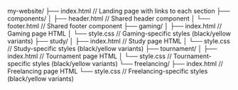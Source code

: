my-website/
├── index.html                // Landing page with links to each section
├── components/
│   ├── header.html           // Shared header component
│   └── footer.html           // Shared footer component
├── gaming/
│   ├── index.html            // Gaming page HTML
│   └── style.css             // Gaming-specific styles (black/yellow variants)
├── study/
│   ├── index.html            // Study page HTML
│   └── style.css             // Study-specific styles (black/yellow variants)
├── tournament/
│   ├── index.html            // Tournament page HTML
│   └── style.css             // Tournament-specific styles (black/yellow variants)
└── freelancing/
    ├── index.html            // Freelancing page HTML
    └── style.css             // Freelancing-specific styles (black/yellow variants)
